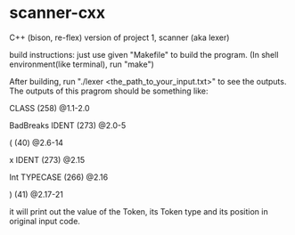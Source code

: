 # scanner-cxx
C++ (bison, re-flex) version of project 1, scanner (aka lexer)

build instructions:
    just use given "Makefile" to build the program. (In shell environment(like terminal), run "make")

After building, run "./lexer <the_path_to_your_input.txt>" to see the outputs. 
The outputs of this pragrom should be something like:

CLASS	(258)	@1.1-2.0

BadBreaks   IDENT	(273)	@2.0-5

(	(40)	@2.6-14

x           IDENT	(273)	@2.15

 Int           TYPECASE	(266)	@2.16
 
)	(41)	@2.17-21

it will print out the value of the Token, its Token type and its position in original input code.
